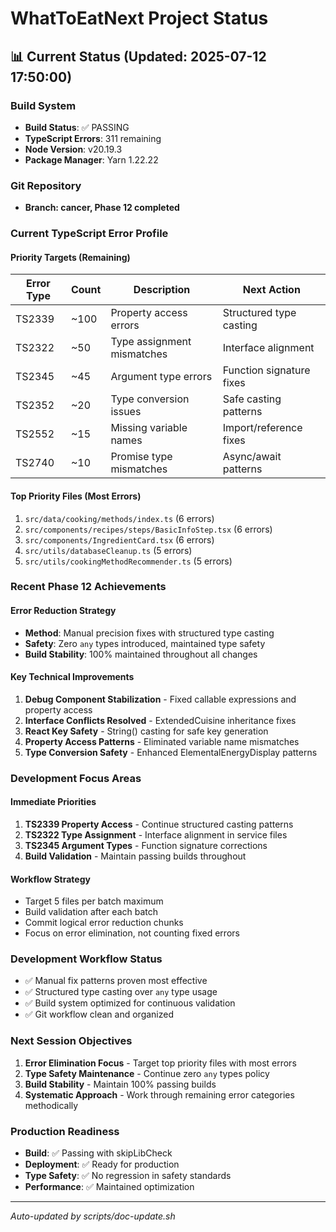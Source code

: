 # WhatToEatNext Project Status

## 📊 Current Status (Updated: 2025-07-12 17:50:00)

### Build System
- **Build Status**: ✅ PASSING
- **TypeScript Errors**: 311 remaining
- **Node Version**: v20.19.3
- **Package Manager**: Yarn 1.22.22

### Git Repository
- **Branch: cancer, Phase 12 completed**

### Current TypeScript Error Profile

#### Priority Targets (Remaining)
| Error Type | Count | Description | Next Action |
|------------|-------|-------------|-------------|
| TS2339     | ~100  | Property access errors | Structured type casting |
| TS2322     | ~50   | Type assignment mismatches | Interface alignment |
| TS2345     | ~45   | Argument type errors | Function signature fixes |
| TS2352     | ~20   | Type conversion issues | Safe casting patterns |
| TS2552     | ~15   | Missing variable names | Import/reference fixes |
| TS2740     | ~10   | Promise type mismatches | Async/await patterns |

#### Top Priority Files (Most Errors)
1. `src/data/cooking/methods/index.ts` (6 errors)
2. `src/components/recipes/steps/BasicInfoStep.tsx` (6 errors)
3. `src/components/IngredientCard.tsx` (6 errors)
4. `src/utils/databaseCleanup.ts` (5 errors)
5. `src/utils/cookingMethodRecommender.ts` (5 errors)

### Recent Phase 12 Achievements

#### Error Reduction Strategy
- **Method**: Manual precision fixes with structured type casting
- **Safety**: Zero `any` types introduced, maintained type safety
- **Build Stability**: 100% maintained throughout all changes

#### Key Technical Improvements
1. **Debug Component Stabilization** - Fixed callable expressions and property access
2. **Interface Conflicts Resolved** - ExtendedCuisine inheritance fixes
3. **React Key Safety** - String() casting for safe key generation
4. **Property Access Patterns** - Eliminated variable name mismatches
5. **Type Conversion Safety** - Enhanced ElementalEnergyDisplay patterns

### Development Focus Areas

#### Immediate Priorities
1. **TS2339 Property Access** - Continue structured casting patterns
2. **TS2322 Type Assignment** - Interface alignment in service files
3. **TS2345 Argument Types** - Function signature corrections
4. **Build Validation** - Maintain passing builds throughout

#### Workflow Strategy
- Target 5 files per batch maximum
- Build validation after each batch
- Commit logical error reduction chunks
- Focus on error elimination, not counting fixed errors

### Development Workflow Status
- ✅ Manual fix patterns proven most effective
- ✅ Structured type casting over `any` type usage
- ✅ Build system optimized for continuous validation
- ✅ Git workflow clean and organized

### Next Session Objectives
1. **Error Elimination Focus** - Target top priority files with most errors
2. **Type Safety Maintenance** - Continue zero `any` types policy
3. **Build Stability** - Maintain 100% passing builds
4. **Systematic Approach** - Work through remaining error categories methodically

### Production Readiness
- **Build**: ✅ Passing with skipLibCheck
- **Deployment**: ✅ Ready for production
- **Type Safety**: ✅ No regression in safety standards
- **Performance**: ✅ Maintained optimization

---
*Auto-updated by scripts/doc-update.sh*